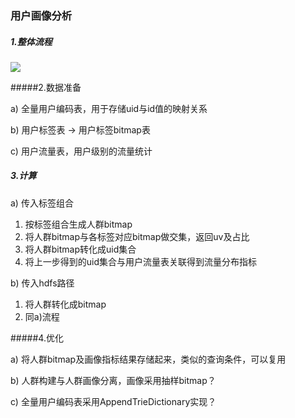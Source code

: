 ### 用户画像分析

##### 1.整体流程

![](https://hong-md.oss-cn-beijing.aliyuncs.com/md/2018-12-31-UserPortrait.png)

#####2.数据准备

a) 全量用户编码表，用于存储uid与id值的映射关系

b) 用户标签表 -> 用户标签bitmap表

c) 用户流量表，用户级别的流量统计

##### 3.计算

a) 传入标签组合

1. 按标签组合生成人群bitmap
2. 将人群bitmap与各标签对应bitmap做交集，返回uv及占比
3. 将人群bitmap转化成uid集合
4. 将上一步得到的uid集合与用户流量表关联得到流量分布指标

b) 传入hdfs路径

1. 将人群转化成bitmap
2. 同a)流程

#####4.优化

a) 将人群bitmap及画像指标结果存储起来，类似的查询条件，可以复用

b) 人群构建与人群画像分离，画像采用抽样bitmap？

c) 全量用户编码表采用AppendTrieDictionary实现？